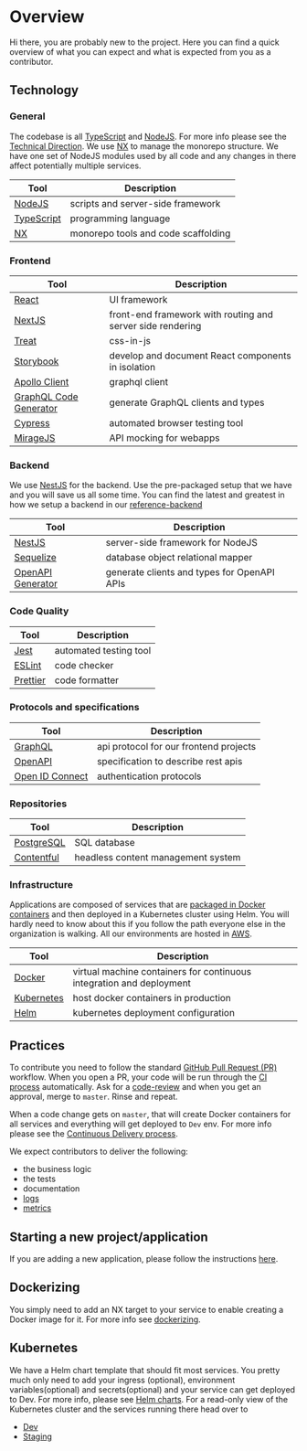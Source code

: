 # Overview

Hi there, you are probably new to the project. Here you can find a quick overview of what you can expect and what is expected from you as a contributor.

## Technology

### General

The codebase is all [TypeScript](https://www.typescriptlang.org) and [NodeJS](https://nodejs.org/en/). For more info please see the [Technical Direction](technical-direction.md). We use [NX](https://nx.dev) to manage the monorepo structure. We have one set of NodeJS modules used by all code and any changes in there affect potentially multiple services.

| Tool                                          | Description                         |
| --------------------------------------------- | ----------------------------------- |
| [NodeJS](https://nodejs.org/en/)              | scripts and server-side framework   |
| [TypeScript](https://www.typescriptlang.org/) | programming language                |
| [NX](https://nx.dev/react)                    | monorepo tools and code scaffolding |

### Frontend

| Tool                                                          | Description                                                |
| ------------------------------------------------------------- | ---------------------------------------------------------- |
| [React](https://reactjs.org/)                                 | UI framework                                               |
| [NextJS](https://nextjs.org/)                                 | front-end framework with routing and server side rendering |
| [Treat](https://seek-oss.github.io/treat/)                    | css-in-js                                                  |
| [Storybook](https://storybook.js.org/)                        | develop and document React components in isolation         |
| [Apollo Client](https://www.apollographql.com/docs/react/)    | graphql client                                             |
| [GraphQL Code Generator](https://graphql-code-generator.com/) | generate GraphQL clients and types                         |
| [Cypress](https://www.cypress.io/)                            | automated browser testing tool                             |
| [MirageJS](https://miragejs.com/)                             | API mocking for webapps                                    |

### Backend

We use [NestJS](https://nestjs.com) for the backend. Use the pre-packaged setup that we have and you will save us all some time. You can find the latest and greatest in how we setup a backend in our [reference-backend](https://github.com/island-is/island.is/blob/master/apps/reference-backend)

| Tool                                                 | Description                                 |
| ---------------------------------------------------- | ------------------------------------------- |
| [NestJS](https://nestjs.com/)                        | server-side framework for NodeJS            |
| [Sequelize](https://sequelize.org/)                  | database object relational mapper           |
| [OpenAPI Generator](https://openapi-generator.tech/) | generate clients and types for OpenAPI APIs |

### Code Quality

| Tool                             | Description            |
| -------------------------------- | ---------------------- |
| [Jest](https://jestjs.io/)       | automated testing tool |
| [ESLint](https://eslint.org/)    | code checker           |
| [Prettier](https://prettier.io/) | code formatter         |

### Protocols and specifications

| Tool                                           | Description                            |
| ---------------------------------------------- | -------------------------------------- |
| [GraphQL](https://graphql.org/)                | api protocol for our frontend projects |
| [OpenAPI](https://www.openapis.org/)           | specification to describe rest apis    |
| [Open ID Connect](https://openid.net/connect/) | authentication protocols               |

### Repositories

| Tool                                      | Description                        |
| ----------------------------------------- | ---------------------------------- |
| [PostgreSQL](https://www.postgresql.org/) | SQL database                       |
| [Contentful](https://www.contentful.com/) | headless content management system |

### Infrastructure

Applications are composed of services that are [packaged in Docker containers](README.md#dockerizing) and then deployed in a Kubernetes cluster using Helm. You will hardly need to know about this if you follow the path everyone else in the organization is walking. All our environments are hosted in [AWS](devops/environment-setup.md).

| Tool                                 | Description                                                          |
| ------------------------------------ | -------------------------------------------------------------------- |
| [Docker](https://www.docker.com/)    | virtual machine containers for continuous integration and deployment |
| [Kubernetes](https://kubernetes.io/) | host docker containers in production                                 |
| [Helm](https://helm.sh/)             | kubernetes deployment configuration                                  |

## Practices

To contribute you need to follow the standard [GitHub Pull Request (PR)](https://docs.github.com/en/github/collaborating-with-issues-and-pull-requests/about-pull-requests) workflow. When you open a PR, your code will be run through the [CI process](adr/0002-continuous-integration.md) automatically. Ask for a [code-review](code-reviews.md) and when you get an approval, merge to `master`. Rinse and repeat.

When a code change gets on `master`, that will create Docker containers for all services and everything will get deployed to `Dev` env. For more info please see the [Continuous Delivery process](devops/continuous-delivery.md).

We expect contributors to deliver the following:

- the business logic
- the tests
- documentation
- [logs](devops/logging.md)
- [metrics](devops/metrics.md)

## Starting a new project/application

If you are adding a new application, please follow the instructions [here](../repository/generate.md).

## Dockerizing

You simply need to add an NX target to your service to enable creating a Docker image for it. For more info see [dockerizing](devops/dockerizing.md).

## Kubernetes

We have a Helm chart template that should fit most services. You pretty much only need to add your ingress (optional), environment variables(optional) and secrets(optional) and your service can get deployed to Dev. For more info, please see [Helm charts](https://github.com/island-is/helm). For a read-only view of the Kubernetes cluster and the services running there head over to

- [Dev](https://kubenav.dev01.devland.is)
- [Staging](https://kubenav.staging01.devland.is)
